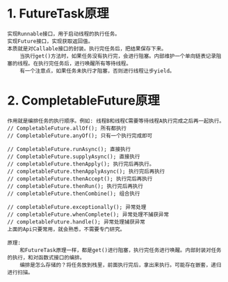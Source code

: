 # 1. FutureTask原理
    实现Runnable接口，用于启动线程的执行任务。
    实现Future接口，实现获取返回值。
    本质就是对Callable接口的封装。执行完任务后，把结果保存下来。
        当执行get()方法时，如果任务没有执行完，会进行阻塞。内部维护一个单向链表记录阻塞的线程。在执行完任务后，进行唤醒所有等待线程。
        有一个注意点，如果任务未执行才阻塞，否则进行线程让步yield。
# 2. CompletableFuture原理
    作用就是编排任务的执行顺序。例如: 线程B和线程C需要等待线程A执行完成之后再一起执行。
    // CompletableFuture.allOf(); 所有都执行
    // CompletableFuture.anyOf(); 只有一个执行完成即可

    // CompletableFuture.runAsync(); 直接执行
    // CompletableFuture.supplyAsync(); 直接执行
    // completableFuture.thenApply(); 执行完后再执行。
    // completableFuture.thenApplyAsync(); 执行完后再执行
    // completableFuture.thenAccept(); 执行完后再执行
    // completableFuture.thenRun(); 执行完后再执行
    // completableFuture.thenCombine(); 组合执行

    // completableFuture.exceptionally(); 异常处理
    // completableFuture.whenComplete(); 异常处理不捕获异常
    // completableFuture.handle(); 异常处理捕获异常
    上面的Api只要常用，就会熟悉，不需要专门研究。
    
    原理: 
        和FutureTask原理一样，都是get()进行阻塞，执行完任务进行唤醒。内部封装对任务的执行，和对函数式接口的编排。
        编排是怎么存储的？将任务放到栈里，前面执行完后，拿出来执行。可能存在嵌套，递归进行扫描。
        